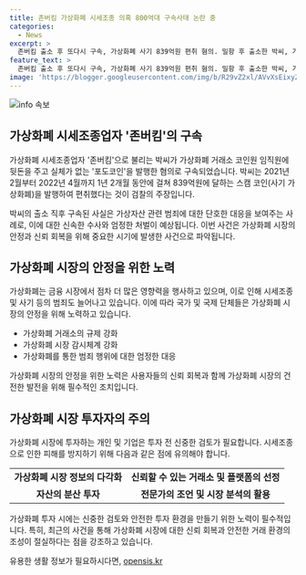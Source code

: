 ```yaml
---
title: 존버킴 가상화폐 시세조종 의혹 800억대 구속사태 논란 중
categories:
  - News
excerpt: >
  존버킴 출소 후 또다시 구속, 가상화폐 사기 839억원 편취 혐의. 밀항 후 출소한 박씨, 가상자산합동수사단에 의한 구속영장 수반. 이전 사기 혐의로 10개월 복역한 박씨, 다시 불거진 혐의에 직면. 지난 4월 발행업체 대표와 함께 사기 등 혐의로 구속기소. 관련 수사가 집중될 전망. (출처: 미디어)
feature_text: >
  존버킴 출소 후 또다시 구속, 가상화폐 사기 839억원 편취 혐의. 밀항 후 출소한 박씨, 가상자산합동수사단에 의한 구속영장 수반. 이전 사기 혐의로 10개월 복역한 박씨, 다시 불거진 혐의에 직면. 지난 4월 발행업체 대표와 함께 사기 등 혐의로 구속기소. 관련 수사가 집중될 전망. (출처: 미디어)
image: 'https://blogger.googleusercontent.com/img/b/R29vZ2xl/AVvXsEixyZcFfHzMRdzZMjFBmAUKJYCLCGyLL1o632UiGVXcaFdKo_bkvkuCioo0uUKlGfBVcT3P84aROyZIXSBEx3Aw5nCQ3pTgDom1WDC4m8eifvWiAmWEEVb4x6G_l8C0QH225ldMjyaFvpxGEBGNO37VmDTDMHGhJPq73UglMfDca1-0aw/s1600/blogspot.png'
---
```


<p><img src="https://blogger.googleusercontent.com/img/b/R29vZ2xl/AVvXsEixyZcFfHzMRdzZMjFBmAUKJYCLCGyLL1o632UiGVXcaFdKo_bkvkuCioo0uUKlGfBVcT3P84aROyZIXSBEx3Aw5nCQ3pTgDom1WDC4m8eifvWiAmWEEVb4x6G_l8C0QH225ldMjyaFvpxGEBGNO37VmDTDMHGhJPq73UglMfDca1-0aw/s1600/blogspot.png" alt="info 속보" /></p>

<h2 data-ke-size="size26">가상화폐 시세조종업자 '존버킴'의 구속</h2>

<p>가상화폐 시세조종업자 '존버킴'으로 불리는 박씨가 가상화폐 거래소 코인원 임직원에 뒷돈을 주고 실체가 없는 '포도코인'을 발행한 혐의로 구속되었습니다. 박씨는 2021년 2월부터 2022년 4월까지 1년 2개월 동안에 걸쳐 839억원에 달하는 스캠 코인(사기 가상화폐)을 발행하여 편취했다는 것이 검찰의 주장입니다.</p>

<p data-ke-size="size16">박씨의 출소 직후 구속된 사실은 가상자산 관련 범죄에 대한 단호한 대응을 보여주는 사례로, 이에 대한 신속한 수사와 엄정한 처벌이 예상됩니다. 이번 사건은 가상화폐 시장의 안정과 신뢰 회복을 위해 중요한 시기에 발생한 사건으로 파악됩니다.</p>

<h2 data-ke-size="size26">가상화폐 시장의 안정을 위한 노력</h2>

<p>가상화폐는 금융 시장에서 점차 더 많은 영향력을 행사하고 있으며, 이로 인해 시세조종 및 사기 등의 범죄도 늘어나고 있습니다. 이에 따라 국가 및 국제 단체들은 가상화폐 시장의 안정을 위해 노력하고 있습니다. </p>

<ul>
  <li>가상화폐 거래소의 규제 강화</li>
  <li>가상화폐 시장 감시체계 강화</li>
  <li>가상화폐를 통한 범죄 행위에 대한 엄정한 대응</li>
</ul>

<p>가상화폐 시장의 안정을 위한 노력은 사용자들의 신뢰 회복과 함께 가상화폐 시장의 건전한 발전을 위해 필수적인 조치입니다.</p>

<h2 data-ke-size="size26">가상화폐 시장 투자자의 주의</h2>

<p>가상화폐 시장에 투자하는 개인 및 기업은 투자 전 신중한 검토가 필요합니다. 시세조종으로 인한 피해를 방지하기 위해 다음과 같은 점에 유의해야 합니다.</p>

<table>
  <tr>
    <td style="text-align: center; height: 17px;"><b>가상화폐 시장 정보의 다각화</b></td>
    <td style="text-align: center; height: 17px;"><b>신뢰할 수 있는 거래소 및 플랫폼의 선정</b></td>
  </tr>
  <tr>
    <td style="text-align: center; height: 17px;"><b>자산의 분산 투자</b></td>
    <td style="text-align: center; height: 17px;"><b>전문가의 조언 및 시장 분석의 활용</b></td>
  </tr>
</table>

<p data-ke-size="size16">가상화폐 투자 시에는 신중한 검토와 안전한 투자 환경을 만들기 위한 노력이 필수적입니다. 특히, 최근의 사건을 통해 가상화폐 시장에 대한 신뢰 회복과 안전한 거래 환경의 조성이 절실하다는 점을 강조하고 있습니다.</p>
유용한 생활 정보가 필요하시다면, <a href="https://opensis.kr" rel="dofollow">opensis.kr</a>


